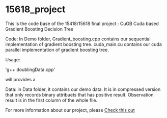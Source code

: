 # 15618_project

This is the code base of the 15418/15618 final project : CuGB Cuda based Gradient Boosting Decision Tree

Code: In Demo folder, Gradient_boosting.cpp contains our sequential implementation of gradient boosting tree. cuda_main.cu contains our cuda parallel implementation of gradient boosting tree. 

Usage: 

'g++ doublingData.cpp'

will provides a 


Data: in Data folder, it contains our demo data. It is in compressed version that only records binary attribuets that has positive result. Observation result is in the first column of the whole file.



For more information about our project, please [Check this out ](https://whitelez.github.io/cugb)


